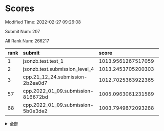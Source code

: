 # Scores

Modified Time: 2022-02-27 09:26:08

Submit Num: 207

All Rank Num: 266217

| rank |               submit               |       score        |       sigma        | pk_num |
| :--- | :--------------------------------- | :----------------- | :----------------- | :----- |
| 1    | jsonzb.test.test_1                 | 1013.9561267517059 | 0.8229562198516436 | 5143   |
| 2    | jsonzb.test.submission_level_4     | 1013.2453705200303 | 0.8137233481538072 | 5138   |
| 3    | cpp.21_12_24.submission-2b2ea0d7   | 1012.7025363922365 | 0.7995834336888508 | 5145   |
| 57   | cpp.2022_01_09.submission-816672bd | 1005.0963061231589 | 0.717226619016502  | 5144   |
| 68   | cpp.2022_01_09.submission-5b0e3de2 | 1003.7949872093288 | 0.7072573881314801 | 5141   |


<details>
<summary>全部</summary>

| rank |                 submit                 |       score        |       sigma        | pk_num |
| :--- | :------------------------------------- | :----------------- | :----------------- | :----- |
| 1    | jsonzb.test.test_1                     | 1013.9561267517059 | 0.8229562198516436 | 5143   |
| 2    | jsonzb.test.submission_level_4         | 1013.2453705200303 | 0.8137233481538072 | 5138   |
| 3    | cpp.21_12_24.submission-2b2ea0d7       | 1012.7025363922365 | 0.7995834336888508 | 5145   |
| 4    | gobigger.level_3.submission_level_3_44 | 1011.7256297427265 | 0.7757427605082122 | 5148   |
| 5    | gobigger.level_3.submission_level_3_19 | 1011.6643842818607 | 0.7745408347713754 | 5146   |
| 6    | gobigger.level_3.submission_level_3_4  | 1011.430020973244  | 0.7678572736250882 | 5145   |
| 7    | gobigger.level_3.submission_level_3_21 | 1011.136286924632  | 0.764439886184495  | 5141   |
| 8    | gobigger.level_3.submission_level_3_38 | 1011.1245849309524 | 0.7749932948352376 | 5141   |
| 9    | gobigger.level_3.submission_level_3_36 | 1010.7686101907032 | 0.7514219751362831 | 5141   |
| 10   | gobigger.level_3.submission_level_3_25 | 1010.7140112530369 | 0.7841578482771617 | 5141   |
| 11   | gobigger.level_3.submission_level_3_34 | 1010.6488761990812 | 0.7676490480277719 | 5144   |
| 12   | gobigger.level_3.submission_level_3_5  | 1010.5920805116348 | 0.7751720089173338 | 5141   |
| 13   | gobigger.level_3.submission_level_3_35 | 1010.5683645325421 | 0.7897952914167237 | 5148   |
| 14   | gobigger.level_3.submission_level_3_22 | 1010.5610710960384 | 0.7830382300841706 | 5140   |
| 15   | gobigger.level_3.submission_level_3_45 | 1010.5257593932262 | 0.7559051828580344 | 5144   |
| 16   | gobigger.level_3.submission_level_3_17 | 1010.4922389672934 | 0.751482634748852  | 5147   |
| 17   | gobigger.level_3.submission_level_3_18 | 1010.4827857515354 | 0.7421102137346077 | 5146   |
| 18   | gobigger.level_3.submission_level_3_37 | 1010.272912329291  | 0.7477538034424289 | 5144   |
| 19   | gobigger.level_3.submission_level_3_15 | 1010.2642756666309 | 0.7689445092138233 | 5147   |
| 20   | gobigger.level_3.submission_level_3_46 | 1010.2328124482431 | 0.8011174159991526 | 5145   |
| 21   | gobigger.level_3.submission_level_3_41 | 1010.2112187959339 | 0.7659105902703834 | 5141   |
| 22   | gobigger.level_3.submission_level_3_28 | 1010.2082267459588 | 0.7571516754156341 | 5147   |
| 23   | gobigger.level_3.submission_level_3_2  | 1010.1319524789957 | 0.7726947746311457 | 5145   |
| 24   | gobigger.level_3.submission_level_3_8  | 1010.118565754899  | 0.7647492968473506 | 5142   |
| 25   | gobigger.level_3.submission_level_3_1  | 1010.0940559786909 | 0.7470255259205099 | 5142   |
| 26   | gobigger.level_3.submission_level_3_23 | 1010.0618475900377 | 0.7375676913626152 | 5145   |
| 27   | gobigger.level_3.submission_level_3_7  | 1010.0287788703976 | 0.7533016317612723 | 5142   |
| 28   | gobigger.level_3.submission_level_3_27 | 1009.952777076015  | 0.7622558520107331 | 5141   |
| 29   | gobigger.level_3.submission_level_3_24 | 1009.9468939226979 | 0.7522146519582639 | 5146   |
| 30   | gobigger.level_3.submission_level_3_33 | 1009.925857986212  | 0.7416112471807417 | 5146   |
| 31   | gobigger.level_3.submission_level_3_32 | 1009.9045199658389 | 0.7546882601705793 | 5147   |
| 32   | gobigger.level_3.submission_level_3_39 | 1009.882216291132  | 0.7585780180949676 | 5143   |
| 33   | gobigger.level_3.submission_level_3_6  | 1009.8227238740691 | 0.7590957327478373 | 5142   |
| 34   | gobigger.level_3.submission_level_3_12 | 1009.7625960956933 | 0.7544638601681916 | 5147   |
| 35   | gobigger.level_3.submission_level_3_43 | 1009.7431005013411 | 0.7456567608529696 | 5142   |
| 36   | gobigger.level_3.submission_level_3_13 | 1009.7075587922584 | 0.7571393462160109 | 5144   |
| 37   | gobigger.level_3.submission_level_3_42 | 1009.6951678600384 | 0.740244892180174  | 5142   |
| 38   | gobigger.level_3.submission_level_3_10 | 1009.6543860358463 | 0.7607941554372605 | 5143   |
| 39   | gobigger.level_3.submission_level_3_0  | 1009.5988207671684 | 0.7576106575413396 | 5138   |
| 40   | gobigger.level_3.submission_level_3_31 | 1009.5424843572    | 0.7390058514266417 | 5146   |
| 41   | gobigger.level_3.submission_level_3_48 | 1009.5354079916447 | 0.755150055031294  | 5149   |
| 42   | gobigger.level_3.submission_level_3_29 | 1009.4512608635805 | 0.7752411532018533 | 5144   |
| 43   | gobigger.level_3.submission_level_3_9  | 1009.3903998720446 | 0.7513602384707335 | 5150   |
| 44   | gobigger.level_3.submission_level_3_16 | 1009.2636041470106 | 0.7476082294733639 | 5143   |
| 45   | gobigger.level_3.submission_level_3_14 | 1009.1809327778973 | 0.7349340410316662 | 5143   |
| 46   | gobigger.level_3.submission_level_3_3  | 1009.1320101093718 | 0.7397941552555916 | 5141   |
| 47   | gobigger.level_3.submission_level_3_20 | 1009.116691115099  | 0.7566469132254899 | 5149   |
| 48   | gobigger.level_3.submission_level_3_26 | 1009.1149520412887 | 0.7557276090285955 | 5147   |
| 49   | gobigger.level_3.submission_level_3_30 | 1008.6979809460609 | 0.7374774476796178 | 5144   |
| 50   | gobigger.level_3.submission_level_3_40 | 1008.5694071622434 | 0.7526482937283585 | 5147   |
| 51   | gobigger.level_3.submission_level_3_47 | 1008.4715187914807 | 0.7298476925823261 | 5143   |
| 52   | gobigger.level_3.submission_level_3_49 | 1008.4430922361264 | 0.7484769822376661 | 5143   |
| 53   | gobigger.level_3.submission_level_3_11 | 1007.8907949616674 | 0.7536738588768559 | 5144   |
| 54   | gobigger.level_1.submission_level_1_1  | 1005.5904730815483 | 0.7167519634815922 | 5144   |
| 55   | gobigger.level_1.submission_level_1_5  | 1005.3338350586914 | 0.7223295939915115 | 5143   |
| 56   | gobigger.level_1.submission_level_1_6  | 1005.1028441732291 | 0.7221707173324412 | 5149   |
| 57   | cpp.2022_01_09.submission-816672bd     | 1005.0963061231589 | 0.717226619016502  | 5144   |
| 58   | gobigger.level_1.submission_level_1_42 | 1004.4518848345687 | 0.7262872447442175 | 5138   |
| 59   | gobigger.level_1.submission_level_1_16 | 1004.3038525347766 | 0.7203256807906737 | 5151   |
| 60   | gobigger.level_1.submission_level_1_14 | 1004.2828983980688 | 0.7140770249829502 | 5141   |
| 61   | gobigger.level_1.submission_level_1_32 | 1004.1747677318448 | 0.7312395884976445 | 5145   |
| 62   | gobigger.level_1.submission_level_1_13 | 1004.1499976457278 | 0.7208223094722405 | 5142   |
| 63   | gobigger.level_1.submission_level_1_34 | 1004.1358328405619 | 0.7243096435439694 | 5147   |
| 64   | gobigger.level_1.submission_level_1_47 | 1004.130132678792  | 0.7249040908727256 | 5140   |
| 65   | gobigger.level_1.submission_level_1_0  | 1004.1168636908503 | 0.7128412914994366 | 5146   |
| 66   | gobigger.level_1.submission_level_1_40 | 1003.9545562394861 | 0.7224849729215004 | 5147   |
| 67   | gobigger.level_1.submission_level_1_29 | 1003.8303930858324 | 0.7168621030846014 | 5149   |
| 68   | cpp.2022_01_09.submission-5b0e3de2     | 1003.7949872093288 | 0.7072573881314801 | 5141   |
| 69   | gobigger.level_1.submission_level_1_37 | 1003.6747402374266 | 0.714019309741428  | 5146   |
| 70   | gobigger.level_1.submission_level_1_48 | 1003.6480817319958 | 0.7188999528423119 | 5140   |
| 71   | gobigger.level_1.submission_level_1_17 | 1003.5917573500341 | 0.7296533812206994 | 5145   |
| 72   | gobigger.level_1.submission_level_1_46 | 1003.5869897280936 | 0.7238278013958621 | 5142   |
| 73   | gobigger.level_1.submission_level_1_21 | 1003.5840618609593 | 0.7212352082798815 | 5142   |
| 74   | gobigger.level_1.submission_level_1_2  | 1003.5411055707987 | 0.719536809134372  | 5141   |
| 75   | gobigger.level_1.submission_level_1_22 | 1003.527556276449  | 0.7032709529591724 | 5144   |
| 76   | gobigger.level_1.submission_level_1_36 | 1003.3976518495854 | 0.7183062575379865 | 5142   |
| 77   | gobigger.level_1.submission_level_1_38 | 1003.3150622542269 | 0.7186349927915172 | 5147   |
| 78   | gobigger.level_1.submission_level_1_4  | 1003.3111709381637 | 0.7177149389733198 | 5145   |
| 79   | gobigger.level_1.submission_level_1_39 | 1003.3037532003698 | 0.7143003949082163 | 5147   |
| 80   | gobigger.level_1.submission_level_1_7  | 1003.2831641559421 | 0.7121621317843587 | 5147   |
| 81   | gobigger.level_1.submission_level_1_19 | 1003.2356160418054 | 0.7134522006309691 | 5146   |
| 82   | gobigger.level_1.submission_level_1_23 | 1003.2304695013455 | 0.7121455355828414 | 5144   |
| 83   | gobigger.level_1.submission_level_1_12 | 1003.2181014699314 | 0.7162241757724124 | 5148   |
| 84   | gobigger.level_1.submission_level_1_9  | 1003.1734244882542 | 0.7145703424330992 | 5145   |
| 85   | gobigger.level_1.submission_level_1_41 | 1003.0800909983096 | 0.7129274907802281 | 5144   |
| 86   | gobigger.level_1.submission_level_1_43 | 1003.077531190393  | 0.7190987812092468 | 5145   |
| 87   | gobigger.level_1.submission_level_1_44 | 1002.9279414609967 | 0.7242413621186509 | 5146   |
| 88   | gobigger.level_1.submission_level_1_8  | 1002.907584716799  | 0.7052367575159334 | 5142   |
| 89   | gobigger.level_1.submission_level_1_31 | 1002.8471805126862 | 0.7181131230296732 | 5147   |
| 90   | gobigger.level_1.submission_level_1_3  | 1002.8408440844281 | 0.7172112912869135 | 5147   |
| 91   | gobigger.level_1.submission_level_1_33 | 1002.8046496880916 | 0.7044437210451421 | 5147   |
| 92   | gobigger.level_1.submission_level_1_25 | 1002.7845029163891 | 0.7238386905245303 | 5148   |
| 93   | gobigger.level_1.submission_level_1_20 | 1002.7392788263385 | 0.7153674072578072 | 5141   |
| 94   | gobigger.level_1.submission_level_1_26 | 1002.5833659325056 | 0.7165423385789502 | 5146   |
| 95   | gobigger.level_1.submission_level_1_35 | 1002.5759357753888 | 0.7202605646215885 | 5147   |
| 96   | gobigger.level_1.submission_level_1_49 | 1002.5757481035703 | 0.7142076853430432 | 5139   |
| 97   | gobigger.level_1.submission_level_1_11 | 1002.5108383889686 | 0.7136578834919907 | 5146   |
| 98   | gobigger.level_1.submission_level_1_18 | 1002.4520227965587 | 0.7024335239803057 | 5151   |
| 99   | gobigger.level_1.submission_level_1_24 | 1002.3744852907096 | 0.7062413693481385 | 5144   |
| 100  | gobigger.level_1.submission_level_1_30 | 1002.3733949744485 | 0.7108552210334439 | 5140   |
| 101  | gobigger.level_1.submission_level_1_10 | 1002.2644800337475 | 0.7172575610090243 | 5149   |
| 102  | gobigger.level_1.submission_level_1_28 | 1002.1330966688912 | 0.7092129128380036 | 5143   |
| 103  | gobigger.level_1.submission_level_1_27 | 1002.1221495874814 | 0.7125485075243292 | 5148   |
| 104  | gobigger.level_1.submission_level_1_45 | 1002.0414192518233 | 0.7085809628446498 | 5147   |
| 105  | gobigger.level_1.submission_level_1_15 | 1001.2419422881962 | 0.7131233104568679 | 5143   |
| 106  | gobigger.random.submission_random_0    | 997.1203365045512  | 0.7027194848878012 | 5141   |
| 107  | gobigger.random.submission_random_17   | 996.9606188384188  | 0.7070832570253598 | 5144   |
| 108  | gobigger.random.submission_random_28   | 996.9205152231178  | 0.7089231727021216 | 5148   |
| 109  | gobigger.random.submission_random_36   | 996.8451861043616  | 0.7131335055602277 | 5140   |
| 110  | gobigger.random.submission_random_38   | 996.6722759474202  | 0.7036986620906609 | 5145   |
| 111  | gobigger.random.submission_random_15   | 996.5426374355945  | 0.7074015532772474 | 5142   |
| 112  | gobigger.random.submission_random_34   | 996.5210753616722  | 0.7027256620056883 | 5144   |
| 113  | gobigger.random.submission_random_47   | 996.4910394614878  | 0.691962893599471  | 5148   |
| 114  | gobigger.random.submission_random_22   | 996.4670351999639  | 0.7183408898475665 | 5143   |
| 115  | gobigger.random.submission_random_35   | 996.465564684649   | 0.7009498118247467 | 5149   |
| 116  | gobigger.random.submission_random_26   | 996.4222932419458  | 0.7081532417859467 | 5146   |
| 117  | gobigger.random.submission_random_23   | 996.4197877720101  | 0.7186009975977559 | 5145   |
| 118  | gobigger.random.submission_random_32   | 996.4148371134163  | 0.7308115918107188 | 5148   |
| 119  | gobigger.random.submission_random_7    | 996.347479732189   | 0.7046891482746656 | 5137   |
| 120  | gobigger.random.submission_random_4    | 996.3034484686863  | 0.7012057964994356 | 5145   |
| 121  | gobigger.random.submission_random_14   | 996.2664980945345  | 0.7092403653108135 | 5146   |
| 122  | gobigger.random.submission_random_49   | 996.2317005559843  | 0.7035469907385814 | 5144   |
| 123  | gobigger.random.submission_random_10   | 996.211035412905   | 0.7112562818723543 | 5147   |
| 124  | gobigger.random.submission_random_37   | 996.1092557398958  | 0.6994031033155237 | 5148   |
| 125  | gobigger.random.submission_random_48   | 996.0226200610147  | 0.7042134446037888 | 5142   |
| 126  | gobigger.random.submission_random_9    | 995.8956091156289  | 0.7018627826220102 | 5142   |
| 127  | gobigger.random.submission_random_29   | 995.8792864098484  | 0.7090578567696973 | 5142   |
| 128  | gobigger.random.submission_random_3    | 995.8762785650032  | 0.7063739050947263 | 5140   |
| 129  | gobigger.random.submission_random_27   | 995.8495098247138  | 0.7079188888965032 | 5147   |
| 130  | gobigger.random.submission_random_6    | 995.8407293763204  | 0.7070584642224191 | 5150   |
| 131  | gobigger.random.submission_random_20   | 995.8309364760753  | 0.7103417467371635 | 5146   |
| 132  | gobigger.random.submission_random_2    | 995.80390822831    | 0.7164604012897444 | 5148   |
| 133  | gobigger.random.submission_random_5    | 995.7784625112198  | 0.7141939372871524 | 5144   |
| 134  | gobigger.random.submission_random_18   | 995.7719321385429  | 0.7136045981214026 | 5143   |
| 135  | gobigger.random.submission_random_45   | 995.7491694097441  | 0.7151275286749846 | 5142   |
| 136  | gobigger.random.submission_random_12   | 995.6748955053387  | 0.716109009504832  | 5144   |
| 137  | gobigger.random.submission_random_16   | 995.5581176684786  | 0.7142034745203228 | 5145   |
| 138  | gobigger.random.submission_random_46   | 995.5499160442602  | 0.7139580311677906 | 5149   |
| 139  | gobigger.random.submission_random_43   | 995.5378234487623  | 0.7206700556048825 | 5144   |
| 140  | gobigger.random.submission_random_30   | 995.5170979145605  | 0.71132480859988   | 5145   |
| 141  | gobigger.random.submission_random_13   | 995.483299766555   | 0.7196236938466316 | 5145   |
| 142  | gobigger.random.submission_random_19   | 995.4590466888765  | 0.7121714817823711 | 5141   |
| 143  | gobigger.random.submission_random_41   | 995.3559645622512  | 0.7241330333073738 | 5144   |
| 144  | gobigger.random.submission_random_24   | 995.3196748682374  | 0.7146674676430532 | 5144   |
| 145  | gobigger.random.submission_random_33   | 995.3116516798448  | 0.7299817940091715 | 5142   |
| 146  | gobigger.random.submission_random_42   | 995.306567413238   | 0.7149601324507784 | 5141   |
| 147  | gobigger.random.submission_random_21   | 995.2083480735658  | 0.7085730685353925 | 5142   |
| 148  | gobigger.random.submission_random_44   | 995.1900662410285  | 0.7137688293385637 | 5142   |
| 149  | gobigger.random.submission_random_1    | 995.1139406870676  | 0.714623570125717  | 5148   |
| 150  | gobigger.random.submission_random_40   | 995.0535668371666  | 0.7200880383307353 | 5144   |
| 151  | gobigger.random.submission_random_11   | 995.0367222832597  | 0.6998679423291186 | 5144   |
| 152  | gobigger.random.submission_random_31   | 994.9075909209168  | 0.6979233702002913 | 5144   |
| 153  | gobigger.random.submission_random_25   | 994.8674346325979  | 0.7219156051401996 | 5144   |
| 154  | gobigger.random.submission_random_39   | 994.8525353383008  | 0.7192314586977874 | 5143   |
| 155  | gobigger.random.submission_random_8    | 994.4191927707229  | 0.7282730141701297 | 5141   |
| 156  | gobigger.level_2.submission_level_2_39 | 994.4084752726542  | 0.7498567979057856 | 5147   |
| 157  | gobigger.level_2.submission_level_2_42 | 994.1153722778384  | 0.7548911227825835 | 5142   |
| 158  | gobigger.level_2.submission_level_2_19 | 993.656066860307   | 0.7311454122926712 | 5143   |
| 159  | gobigger.level_2.submission_level_2_12 | 993.5621672679271  | 0.7333673658925582 | 5146   |
| 160  | gobigger.level_2.submission_level_2_1  | 993.4201258184335  | 0.7312945791160494 | 5145   |
| 161  | gobigger.level_2.submission_level_2_30 | 993.3656103239184  | 0.7228954786029363 | 5141   |
| 162  | gobigger.level_2.submission_level_2_37 | 993.3149133694388  | 0.7360811016129303 | 5145   |
| 163  | gobigger.level_2.submission_level_2_46 | 993.299425364714   | 0.7321254231310783 | 5146   |
| 164  | gobigger.level_2.submission_level_2_13 | 993.2263324531477  | 0.730667251462696  | 5143   |
| 165  | gobigger.level_2.submission_level_2_15 | 993.1852695604127  | 0.740714243202809  | 5140   |
| 166  | gobigger.level_2.submission_level_2_43 | 992.9180300851451  | 0.7445689098091659 | 5144   |
| 167  | gobigger.level_2.submission_level_2_45 | 992.9030417149519  | 0.7356557126597795 | 5145   |
| 168  | gobigger.level_2.submission_level_2_32 | 992.8419329050902  | 0.727900463963216  | 5145   |
| 169  | gobigger.level_2.submission_level_2_34 | 992.7002664100277  | 0.752377167966182  | 5138   |
| 170  | gobigger.level_2.submission_level_2_4  | 992.6801248440993  | 0.7333475289535758 | 5144   |
| 171  | gobigger.level_2.submission_level_2_23 | 992.6367681745969  | 0.7539905602012054 | 5142   |
| 172  | gobigger.level_2.submission_level_2_48 | 992.6183933104576  | 0.7500341442994319 | 5149   |
| 173  | gobigger.level_2.submission_level_2_20 | 992.5383955411712  | 0.7448500674849019 | 5148   |
| 174  | gobigger.level_2.submission_level_2_41 | 992.5359900587835  | 0.7498266270370598 | 5147   |
| 175  | gobigger.level_2.submission_level_2_44 | 992.4885897003818  | 0.7266269213851679 | 5141   |
| 176  | gobigger.level_2.submission_level_2_29 | 992.480874475332   | 0.7470828521366369 | 5140   |
| 177  | gobigger.level_2.submission_level_2_28 | 992.4722033363553  | 0.7449508298035132 | 5140   |
| 178  | gobigger.level_2.submission_level_2_0  | 992.3495579467778  | 0.7285245635883717 | 5146   |
| 179  | gobigger.level_2.submission_level_2_40 | 992.3425067705781  | 0.7284206134372271 | 5146   |
| 180  | gobigger.level_2.submission_level_2_24 | 992.2587068575403  | 0.7389356631493403 | 5146   |
| 181  | gobigger.level_2.submission_level_2_3  | 992.1599492096301  | 0.7428188305269882 | 5148   |
| 182  | gobigger.level_2.submission_level_2_36 | 992.1541467753657  | 0.7649718915379171 | 5146   |
| 183  | gobigger.level_2.submission_level_2_21 | 992.1375575150743  | 0.7315311050366007 | 5143   |
| 184  | gobigger.level_2.submission_level_2_9  | 992.123531336513   | 0.7556895394288631 | 5146   |
| 185  | gobigger.level_2.submission_level_2_2  | 991.7028360915816  | 0.7402189722469169 | 5148   |
| 186  | gobigger.level_2.submission_level_2_5  | 991.6830554290036  | 0.7489238005887827 | 5144   |
| 187  | gobigger.level_2.submission_level_2_26 | 991.6683773667712  | 0.7586833771149537 | 5141   |
| 188  | gobigger.level_2.submission_level_2_18 | 991.566252048024   | 0.7528013853933813 | 5145   |
| 189  | gobigger.level_2.submission_level_2_38 | 991.5421554431231  | 0.7545347942293461 | 5144   |
| 190  | gobigger.level_2.submission_level_2_27 | 991.5384215470102  | 0.7393212282444079 | 5144   |
| 191  | gobigger.level_2.submission_level_2_11 | 991.4857282159686  | 0.741918080629655  | 5147   |
| 192  | gobigger.level_2.submission_level_2_35 | 991.4849007695276  | 0.7378669863997952 | 5145   |
| 193  | gobigger.level_2.submission_level_2_7  | 991.4639266026632  | 0.7418739948866092 | 5147   |
| 194  | gobigger.level_2.submission_level_2_14 | 991.4114309958989  | 0.7380692070290651 | 5149   |
| 195  | gobigger.level_2.submission_level_2_25 | 991.3142302024334  | 0.7406899912357002 | 5146   |
| 196  | gobigger.level_2.submission_level_2_17 | 991.245630552697   | 0.7466671349039952 | 5146   |
| 197  | gobigger.level_2.submission_level_2_10 | 991.2324774014218  | 0.7401925090630316 | 5143   |
| 198  | gobigger.level_2.submission_level_2_6  | 991.1911186873417  | 0.7653186616359645 | 5146   |
| 199  | gobigger.level_2.submission_level_2_8  | 991.1035479110263  | 0.7705910868940106 | 5146   |
| 200  | gobigger.level_2.submission_level_2_31 | 991.0885665645479  | 0.7598449516393092 | 5146   |
| 201  | gobigger.level_2.submission_level_2_16 | 990.9401570533315  | 0.7620386574240126 | 5142   |
| 202  | gobigger.level_2.submission_level_2_33 | 990.8797761767182  | 0.7496546284636008 | 5139   |
| 203  | gobigger.level_2.submission_level_2_22 | 990.8281169081367  | 0.7438453019976293 | 5139   |
| 204  | gobigger.level_2.submission_level_2_49 | 990.5520766781125  | 0.7452281534125135 | 5141   |
| 205  | gobigger.level_2.submission_level_2_47 | 990.4625284448476  | 0.781350633337823  | 5136   |
| 206  | gobigger.none.submission_none_0        | 978.1171282127848  | 1.290603564023315  | 5147   |
| 207  | gobigger.none.submission_none_1        | 976.1474116410079  | 1.4758050890822905 | 5145   |

</details>